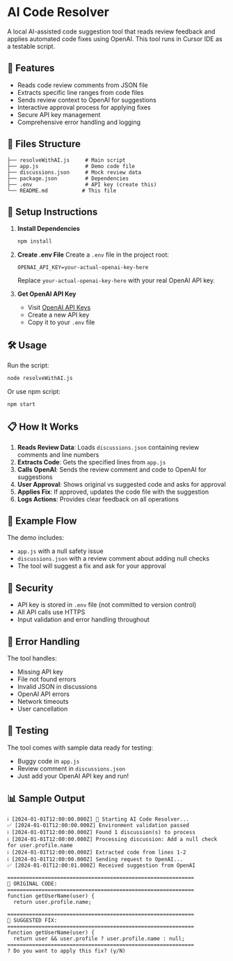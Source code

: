 # AI Code Resolver

A local AI-assisted code suggestion tool that reads review feedback and applies automated code fixes using OpenAI. This tool runs in Cursor IDE as a testable script.

## 🔧 Features

- Reads code review comments from JSON file
- Extracts specific line ranges from code files
- Sends review context to OpenAI for suggestions
- Interactive approval process for applying fixes
- Secure API key management
- Comprehensive error handling and logging

## 📁 Files Structure

```
├── resolveWithAI.js     # Main script
├── app.js               # Demo code file
├── discussions.json     # Mock review data
├── package.json         # Dependencies
├── .env                 # API key (create this)
└── README.md           # This file
```

## 🚀 Setup Instructions

1. **Install Dependencies**
   ```bash
   npm install
   ```

2. **Create .env File**
   Create a `.env` file in the project root:
   ```
   OPENAI_API_KEY=your-actual-openai-key-here
   ```
   Replace `your-actual-openai-key-here` with your real OpenAI API key.

3. **Get OpenAI API Key**
   - Visit [OpenAI API Keys](https://platform.openai.com/api-keys)
   - Create a new API key
   - Copy it to your `.env` file

## 🛠️ Usage

Run the script:
```bash
node resolveWithAI.js
```

Or use npm script:
```bash
npm start
```

## 📋 How It Works

1. **Reads Review Data**: Loads `discussions.json` containing review comments and line numbers
2. **Extracts Code**: Gets the specified lines from `app.js`
3. **Calls OpenAI**: Sends the review comment and code to OpenAI for suggestions
4. **User Approval**: Shows original vs suggested code and asks for approval
5. **Applies Fix**: If approved, updates the code file with the suggestion
6. **Logs Actions**: Provides clear feedback on all operations

## 📝 Example Flow

The demo includes:
- `app.js` with a null safety issue
- `discussions.json` with a review comment about adding null checks
- The tool will suggest a fix and ask for your approval

## 🔐 Security

- API key is stored in `.env` file (not committed to version control)
- All API calls use HTTPS
- Input validation and error handling throughout

## 🛑 Error Handling

The tool handles:
- Missing API key
- File not found errors
- Invalid JSON in discussions
- OpenAI API errors
- Network timeouts
- User cancellation

## 🧪 Testing

The tool comes with sample data ready for testing:
- Buggy code in `app.js`
- Review comment in `discussions.json`
- Just add your OpenAI API key and run!

## 📊 Sample Output

```
ℹ️ [2024-01-01T12:00:00.000Z] 🚀 Starting AI Code Resolver...
✅ [2024-01-01T12:00:00.000Z] Environment validation passed
ℹ️ [2024-01-01T12:00:00.000Z] Found 1 discussion(s) to process
ℹ️ [2024-01-01T12:00:00.000Z] Processing discussion: Add a null check for user.profile.name
ℹ️ [2024-01-01T12:00:00.000Z] Extracted code from lines 1-2
ℹ️ [2024-01-01T12:00:00.000Z] Sending request to OpenAI...
✅ [2024-01-01T12:00:01.000Z] Received suggestion from OpenAI

============================================================
📝 ORIGINAL CODE:
============================================================
function getUserName(user) {
  return user.profile.name;

============================================================
🤖 SUGGESTED FIX:
============================================================
function getUserName(user) {
  return user && user.profile ? user.profile.name : null;
============================================================
? Do you want to apply this fix? (y/N) 